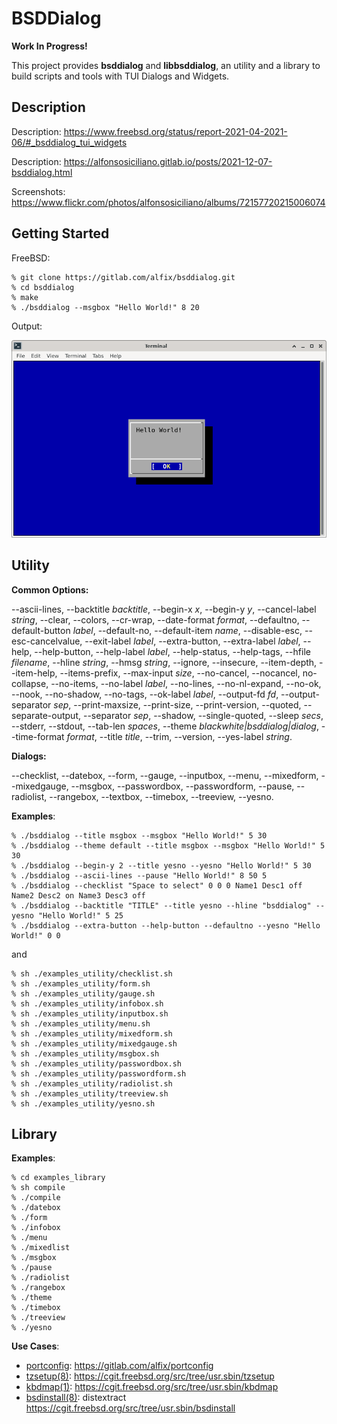 # BSDDialog

**Work In Progress!**

This project provides **bsddialog** and **libbsddialog**, an utility and a
library to build scripts and tools with TUI Dialogs and Widgets.


## Description

Description:
<https://www.freebsd.org/status/report-2021-04-2021-06/#_bsddialog_tui_widgets>

Description:
<https://alfonsosiciliano.gitlab.io/posts/2021-12-07-bsddialog.html>

Screenshots:
<https://www.flickr.com/photos/alfonsosiciliano/albums/72157720215006074>


## Getting Started

FreeBSD:

```
% git clone https://gitlab.com/alfix/bsddialog.git
% cd bsddialog
% make
% ./bsddialog --msgbox "Hello World!" 8 20
```

Output:

![screenshot](screenshot.png)


## Utility


**Common Options:**
 
--ascii-lines, --backtitle *backtitle*, --begin-x *x*, --begin-y *y*,
--cancel-label *string*, --clear, --colors, --cr-wrap, --date-format *format*,
--defaultno, --default-button *label*, --default-no, --default-item *name*,
--disable-esc, --esc-cancelvalue, --exit-label *label*, --extra-button,
--extra-label *label*, --help, --help-button, --help-label *label*,
--help-status, --help-tags, --hfile *filename*, --hline *string*,
--hmsg *string*, --ignore, --insecure, --item-depth, --item-help,
--items-prefix, --max-input *size*, --no-cancel, --nocancel, no-collapse,
--no-items, --no-label *label*, --no-lines, --no-nl-expand, --no-ok, --nook,
--no-shadow, --no-tags, --ok-label *label*, --output-fd *fd*,
--output-separator *sep*, --print-maxsize, --print-size, --print-version,
--quoted, --separate-output, --separator *sep*, --shadow, --single-quoted,
--sleep *secs*, --stderr, --stdout, --tab-len *spaces*,
--theme *blackwhite|bsddialog|dialog*, --time-format *format*, --title *title*,
--trim, --version, --yes-label *string*.


**Dialogs:**

--checklist, --datebox, --form, --gauge, --inputbox, --menu, --mixedform,
--mixedgauge, --msgbox, --passwordbox, --passwordform, --pause, --radiolist,
--rangebox, --textbox, --timebox, --treeview, --yesno.


**Examples**:
```
% ./bsddialog --title msgbox --msgbox "Hello World!" 5 30
% ./bsddialog --theme default --title msgbox --msgbox "Hello World!" 5 30
% ./bsddialog --begin-y 2 --title yesno --yesno "Hello World!" 5 30
% ./bsddialog --ascii-lines --pause "Hello World!" 8 50 5
% ./bsddialog --checklist "Space to select" 0 0 0 Name1 Desc1 off Name2 Desc2 on Name3 Desc3 off
% ./bsddialog --backtitle "TITLE" --title yesno --hline "bsddialog" --yesno "Hello World!" 5 25
% ./bsddialog --extra-button --help-button --defaultno --yesno "Hello World!" 0 0
```
and
```
% sh ./examples_utility/checklist.sh
% sh ./examples_utility/form.sh
% sh ./examples_utility/gauge.sh
% sh ./examples_utility/infobox.sh
% sh ./examples_utility/inputbox.sh
% sh ./examples_utility/menu.sh
% sh ./examples_utility/mixedform.sh
% sh ./examples_utility/mixedgauge.sh
% sh ./examples_utility/msgbox.sh
% sh ./examples_utility/passwordbox.sh
% sh ./examples_utility/passwordform.sh
% sh ./examples_utility/radiolist.sh
% sh ./examples_utility/treeview.sh
% sh ./examples_utility/yesno.sh
```

## Library


**Examples**:
```
% cd examples_library
% sh compile
% ./compile
% ./datebox
% ./form
% ./infobox
% ./menu
% ./mixedlist
% ./msgbox
% ./pause
% ./radiolist
% ./rangebox
% ./theme
% ./timebox
% ./treeview
% ./yesno
```

**Use Cases**:

 - [portconfig](https://alfonsosiciliano.gitlab.io/posts/2021-11-20-portconfig.html):
   <https://gitlab.com/alfix/portconfig>
 - [tzsetup(8)](https://man.freebsd.org/tzsetup/8):
   <https://cgit.freebsd.org/src/tree/usr.sbin/tzsetup>
 - [kbdmap(1)](https://man.freebsd.org/kbdmap/1):
   <https://cgit.freebsd.org/src/tree/usr.sbin/kbdmap>
 - [bsdinstall(8)](https://man.freebsd.org/bsdinstall/8): distextract
   <https://cgit.freebsd.org/src/tree/usr.sbin/bsdinstall>
   

